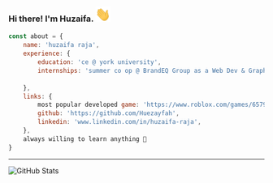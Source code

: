 ### Hi there! I'm Huzaifa. <img src="https://github.com/Huezayfah/Huezayfah/blob/main/Hello.gif" width="30px">

```javascript
const about = {
    name: 'huzaifa raja',
    experience: {
        education: 'ce @ york university',
        internships: 'summer co op @ BrandEQ Group as a Web Dev & Graphics Designer'
        
    },
    links: {
        most popular developed game: 'https://www.roblox.com/games/6579658287/Klorox-Battlegrounds',
        github: 'https://github.com/Huezayfah',
        linkedin: 'www.linkedin.com/in/huzaifa-raja',
    },
    always willing to learn anything 🤙
}
```

----------------------------------------------------------------------------------------------------

![GitHub Stats](https://github-readme-stats.vercel.app/api?username=Huezayfah&show_icons=true&hide_rank=true&hide_border=true)
